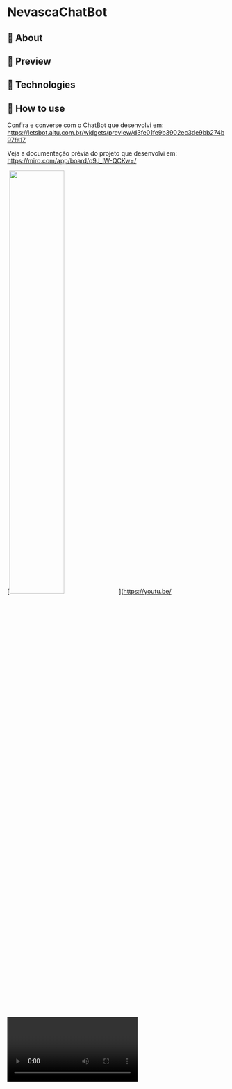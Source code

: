 # NevascaChatBot

## :memo: About
## :icecream: Preview
## :crystal_ball: Technologies
## :musical_keyboard: How to use

Confira e converse com o ChatBot que desenvolvi em: https://letsbot.altu.com.br/widgets/preview/d3fe01fe9b3902ec3de9bb274b97fe17

Veja a documentação prévia do projeto que desenvolvi em: https://miro.com/app/board/o9J_lW-QCKw=/

[<img src="https://img.youtube.com/vi/<VIDEO ID>/maxresdefault.jpg" width="50%">](https://youtu.be/<VIDEO ID>)
